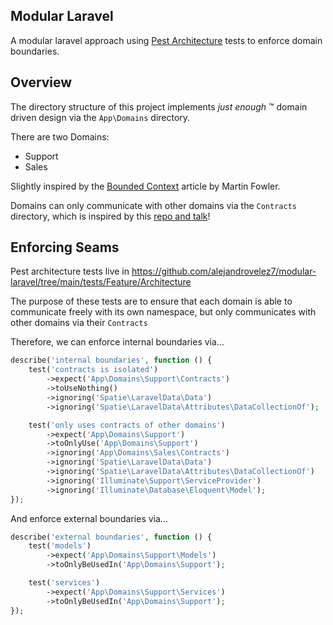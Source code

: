 ## Modular Laravel

A modular laravel approach using [Pest Architecture](https://pestphp.com/docs/arch-testing) tests to enforce domain boundaries.

## Overview

The directory structure of this project implements _just enough_ ™️ domain driven design via the `App\Domains` directory.

There are two Domains:
* Support
* Sales

Slightly inspired by the [Bounded Context](https://martinfowler.com/bliki/BoundedContext.html) article by Martin Fowler.

Domains can only communicate with other domains via the `Contracts` directory, which is inspired by this [repo and talk](https://github.com/avosalmon/modular-monolith-laravel)! 

## Enforcing Seams

Pest architecture tests live in https://github.com/alejandrovelez7/modular-laravel/tree/main/tests/Feature/Architecture

The purpose of these tests are to ensure that each domain is able to communicate freely with its own namespace, but only communicates with other domains via their `Contracts`

Therefore, we can enforce internal boundaries via...

```php
describe('internal boundaries', function () {
    test('contracts is isolated')
        ->expect('App\Domains\Support\Contracts')
        ->toUseNothing()
        ->ignoring('Spatie\LaravelData\Data')
        ->ignoring('Spatie\LaravelData\Attributes\DataCollectionOf');

    test('only uses contracts of other domains')
        ->expect('App\Domains\Support')
        ->toOnlyUse('App\Domains\Support')
        ->ignoring('App\Domains\Sales\Contracts')
        ->ignoring('Spatie\LaravelData\Data')
        ->ignoring('Spatie\LaravelData\Attributes\DataCollectionOf')
        ->ignoring('Illuminate\Support\ServiceProvider')
        ->ignoring('Illuminate\Database\Eloquent\Model');
});
```

And enforce external boundaries via...

```php
describe('external boundaries', function () {
    test('models')
        ->expect('App\Domains\Support\Models')
        ->toOnlyBeUsedIn('App\Domains\Support');

    test('services')
        ->expect('App\Domains\Support\Services')
        ->toOnlyBeUsedIn('App\Domains\Support');
});
```
